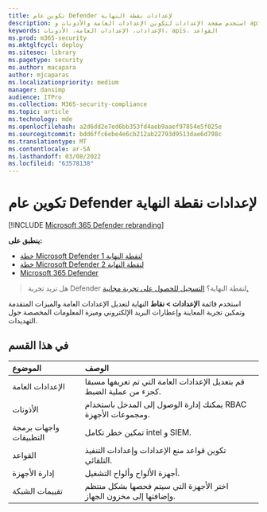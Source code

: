 ```yaml
---
title: تكوين عام Defender لإعدادات نقطة النهاية
description: استخدم صفحة الإعدادات لتكوين الإعدادات العامة والأذونات و apis والقواعد.
keywords: الإعدادات، الإعدادات العامة، الأذونات، apis، القواعد
ms.prod: m365-security
ms.mktglfcycl: deploy
ms.sitesec: library
ms.pagetype: security
ms.author: macapara
author: mjcaparas
ms.localizationpriority: medium
manager: dansimp
audience: ITPro
ms.collection: M365-security-compliance
ms.topic: article
ms.technology: mde
ms.openlocfilehash: a2d6dd2e7ed6bb353fd4aeb9aaef97854e5f025e
ms.sourcegitcommit: bdd6ffc6ebe4e6cb212ab22793d9513dae6d798c
ms.translationtype: MT
ms.contentlocale: ar-SA
ms.lasthandoff: 03/08/2022
ms.locfileid: "63578138"
---
```

# <a name="configure-general-defender-for-endpoint-settings"></a>تكوين عام Defender لإعدادات نقطة النهاية

[!INCLUDE [Microsoft 365 Defender rebranding](../../includes/microsoft-defender.md)]

**ينطبق على:**
- [خطة Microsoft Defender لنقطة النهاية 1](https://go.microsoft.com/fwlink/p/?linkid=2154037)
- [خطة Microsoft Defender لنقطة النهاية 2](https://go.microsoft.com/fwlink/p/?linkid=2154037)
- [Microsoft 365 Defender](https://go.microsoft.com/fwlink/?linkid=2118804)

> هل تريد تجربة Defender لنقطة النهاية؟ [التسجيل للحصول على تجربة مجانية.](https://signup.microsoft.com/create-account/signup?products=7f379fee-c4f9-4278-b0a1-e4c8c2fcdf7e&ru=https://aka.ms/MDEp2OpenTrial?ocid=docs-wdatp-prefsettings-abovefoldlink)

استخدم قائمة **الإعدادات > نقاط** النهاية لتعديل الإعدادات العامة والميزات المتقدمة وتمكين تجربة المعاينة وإعطارات البريد الإلكتروني وميزة المعلومات المخصصة حول التهديدات.

## <a name="in-this-section"></a>في هذا القسم

الموضوع | الوصف
:---|:---
الإعدادات العامة | قم بتعديل الإعدادات العامة التي تم تعريفها مسبقا كجزء من عملية الضبط.
الأذونات | يمكنك إدارة الوصول إلى المدخل باستخدام RBAC ومجموعات الأجهزة.
واجهات برمجة التطبيقات | تمكين خطر تكامل intel و SIEM.
القواعد | تكوين قواعد منع الإعدادات وإعدادات التنفيذ التلقائي.
إدارة الأجهزة | أجهزة الألواح وألواح التشغيل.
تقييمات الشبكة | اختر الأجهزة التي سيتم فحصها بشكل منتظم وإضافتها إلى مخزون الجهاز.
